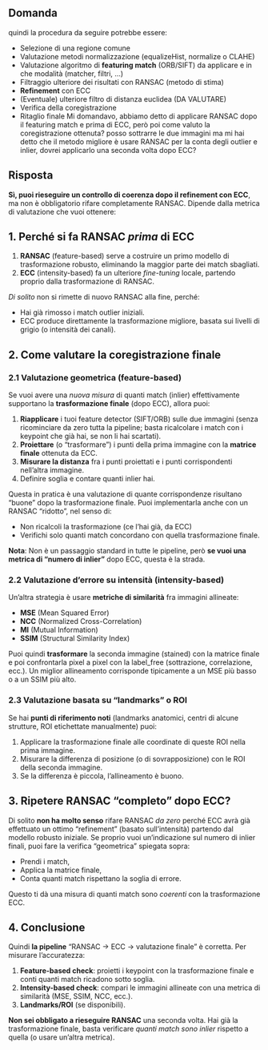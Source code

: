 ## Domanda
quindi la procedura da seguire potrebbe essere:
- Selezione di una regione comune
- Valutazione metodi normalizzazione (equalizeHist, normalize o CLAHE)
- Valutazione algoritmo di **featuring match** (ORB/SIFT) da applicare e in che modalità (matcher, filtri, ...)
- Filtraggio ulteriore dei risultati con RANSAC (metodo di stima)
- **Refinement** con ECC
- (Eventuale) ulteriore filtro di distanza euclidea (DA VALUTARE)
- Verifica della coregistrazione
- Ritaglio finale 
Mi domandavo, abbiamo detto di applicare RANSAC dopo il featuring match e prima di ECC, però poi come valuto la coregistrazione ottenuta? posso sottrarre le due immagini ma mi hai detto che il metodo migliore è usare RANSAC per la conta degli outlier e inlier, dovrei applicarlo una seconda volta dopo ECC?

## Risposta
**Sì, puoi rieseguire un controllo di coerenza dopo il refinement con ECC**, ma non è obbligatorio rifare completamente RANSAC. Dipende dalla metrica di valutazione che vuoi ottenere:
## 1. Perché si fa RANSAC _prima_ di ECC
1. **RANSAC** (feature-based) serve a costruire un primo modello di trasformazione robusto, eliminando la maggior parte dei match sbagliati.
2. **ECC** (intensity-based) fa un ulteriore _fine-tuning_ locale, partendo proprio dalla trasformazione di RANSAC.

_Di solito_ non si rimette di nuovo RANSAC alla fine, perché:
- Hai già rimosso i match outlier iniziali.
- ECC produce direttamente la trasformazione migliore, basata sui livelli di grigio (o intensità dei canali).

## 2. Come valutare la coregistrazione finale
### 2.1 Valutazione geometrica (feature-based)
Se vuoi avere una _nuova misura_ di quanti match (inlier) effettivamente supportano la **trasformazione finale** (dopo ECC), allora puoi:
1. **Riapplicare** i tuoi feature detector (SIFT/ORB) sulle due immagini (senza ricominciare da zero tutta la pipeline; basta ricalcolare i match con i keypoint che già hai, se non li hai scartati).
2. **Proiettare** (o “trasformare”) i punti della prima immagine con la **matrice finale** ottenuta da ECC.
3. **Misurare la distanza** fra i punti proiettati e i punti corrispondenti nell’altra immagine.
4. Definire soglia e contare quanti inlier hai.

Questa in pratica è una valutazione di quante corrispondenze risultano “buone” dopo la trasformazione finale.
Puoi implementarla anche con un RANSAC “ridotto”, nel senso di:
- Non ricalcoli la trasformazione (ce l’hai già, da ECC)
- Verifichi solo quanti match concordano con quella trasformazione finale.

**Nota**: Non è un passaggio standard in tutte le pipeline, però **se vuoi una metrica di “numero di inlier”** dopo ECC, questa è la strada.

### 2.2 Valutazione d’errore su intensità (intensity-based)
Un’altra strategia è usare **metriche di similarità** fra immagini allineate:
- **MSE** (Mean Squared Error)
- **NCC** (Normalized Cross-Correlation)
- **MI** (Mutual Information)
- **SSIM** (Structural Similarity Index)  

Puoi quindi **trasformare** la seconda immagine (stained) con la matrice finale e poi confrontarla pixel a pixel con la label_free (sottrazione, correlazione, ecc.). Un miglior allineamento corrisponde tipicamente a un MSE più basso o a un SSIM più alto.

### 2.3 Valutazione basata su “landmarks” o ROI
Se hai **punti di riferimento noti** (landmarks anatomici, centri di alcune strutture, ROI etichettate manualmente) puoi:
1. Applicare la trasformazione finale alle coordinate di queste ROI nella prima immagine.
2. Misurare la differenza di posizione (o di sovrapposizione) con le ROI della seconda immagine.
3. Se la differenza è piccola, l’allineamento è buono.

## 3. Ripetere RANSAC “completo” dopo ECC?
Di solito **non ha molto senso** rifare RANSAC _da zero_ perché ECC avrà già effettuato un ottimo “refinement” (basato sull’intensità) partendo dal modello robusto iniziale. Se proprio vuoi un’indicazione sul numero di inlier finali, puoi fare la verifica “geometrica” spiegata sopra:
- Prendi i match,
- Applica la matrice finale,
- Conta quanti match rispettano la soglia di errore.

Questo ti dà una misura di quanti match sono _coerenti_ con la trasformazione ECC.

## 4. Conclusione
Quindi **la pipeline** “RANSAC → ECC → valutazione finale” è corretta. Per misurare l’accuratezza:
1. **Feature-based check**: proietti i keypoint con la trasformazione finale e conti quanti match ricadono sotto soglia.
2. **Intensity-based check**: compari le immagini allineate con una metrica di similarità (MSE, SSIM, NCC, ecc.).
3. **Landmarks/ROI** (se disponibili).

**Non sei obbligato a rieseguire RANSAC** una seconda volta. Hai già la trasformazione finale, basta verificare _quanti match sono inlier_ rispetto a quella (o usare un’altra metrica).